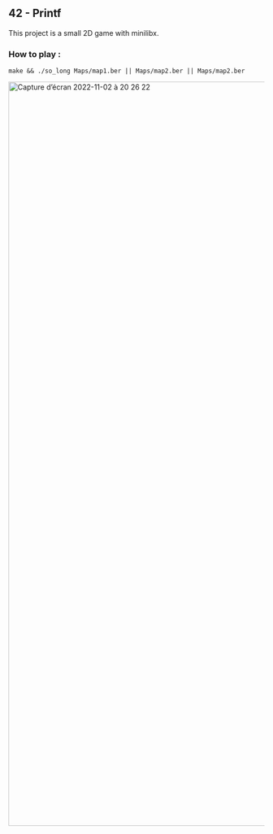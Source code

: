 ## 42 - Printf

This project is a small 2D game with minilibx.

### How to play :
   ```
 make && ./so_long Maps/map1.ber || Maps/map2.ber || Maps/map2.ber
   ```

<img width="1462" alt="Capture d’écran 2022-11-02 à 20 26 22" src="https://user-images.githubusercontent.com/89207863/199584036-6c12a6c0-e773-4b74-b238-025746cb96e7.png">
